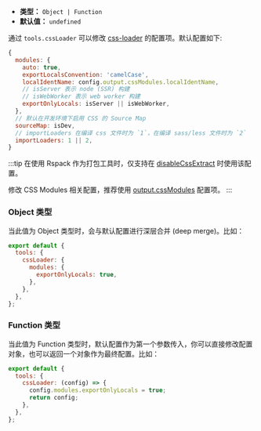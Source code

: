 - **类型：** `Object | Function`
- **默认值：** `undefined`

通过 `tools.cssLoader` 可以修改 [css-loader](https://github.com/webpack-contrib/css-loader) 的配置项。默认配置如下:

```js
{
  modules: {
    auto: true,
    exportLocalsConvention: 'camelCase',
    localIdentName: config.output.cssModules.localIdentName,
    // isServer 表示 node (SSR) 构建
    // isWebWorker 表示 web worker 构建
    exportOnlyLocals: isServer || isWebWorker,
  },
  // 默认在开发环境下启用 CSS 的 Source Map
  sourceMap: isDev,
  // importLoaders 在编译 css 文件时为 `1`，在编译 sass/less 文件时为 `2`
  importLoaders: 1 || 2,
}
```

:::tip
在使用 Rspack 作为打包工具时，仅支持在 [disableCssExtract](https://rsbuild.dev/zh/config/options/output.html#outputdisablecssextract) 时使用该配置。

修改 CSS Modules 相关配置，推荐使用 [output.cssModules](https://rsbuild.dev/zh/config/options/output.html#outputcssmodules) 配置项。
:::

### Object 类型

当此值为 Object 类型时，会与默认配置进行深层合并 (deep merge)。比如：

```js
export default {
  tools: {
    cssLoader: {
      modules: {
        exportOnlyLocals: true,
      },
    },
  },
};
```

### Function 类型

当此值为 Function 类型时，默认配置作为第一个参数传入，你可以直接修改配置对象，也可以返回一个对象作为最终配置。比如：

```js
export default {
  tools: {
    cssLoader: (config) => {
      config.modules.exportOnlyLocals = true;
      return config;
    },
  },
};
```
